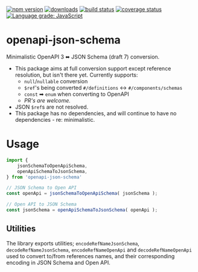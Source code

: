 [![npm version][npm-image]][npm-url]
[![downloads][downloads-image]][npm-url]
[![build status][build-image]][build-url]
[![coverage status][coverage-image]][coverage-url]
[![Language grade: JavaScript][lgtm-image]][lgtm-url]


# openapi-json-schema

Minimalistic OpenAPI 3 ⬌ JSON Schema (draft 7) conversion.

 * This package aims at full conversion support except reference resolution, but isn't there yet. Currently supports:
   * `null`/`nullable` conversion
   * `$ref`'s being converted `#/definitions` <-> `#/components/schemas`
   * `const` ➡ `enum` when converting to OpenAPI
   * *PR's are welcome.*
 * JSON `$ref`s are not resolved.
 * This package has no dependencies, and will continue to have no dependencies - re: minimalistic.


# Usage

```ts
import {
    jsonSchemaToOpenApiSchema,
    openApiSchemaToJsonSchema,
} from 'openapi-json-schema'

// JSON Schema to Open API
const openApi = jsonSchemaToOpenApiSchema( jsonSchema );

// Open API to JSON Schema
const jsonSchema = openApiSchemaToJsonSchema( openApi );
```


## Utilities

The library exports utilities; `encodeRefNameJsonSchema`, `decodeRefNameJsonSchema`, `encodeRefNameOpenApi` and `decodeRefNameOpenApi` used to convert to/from references names, and their corresponding encoding in JSON Schema and Open API.


[npm-image]: https://img.shields.io/npm/v/openapi-json-schema.svg
[npm-url]: https://npmjs.org/package/openapi-json-schema
[downloads-image]: https://img.shields.io/npm/dm/openapi-json-schema.svg
[build-image]: https://img.shields.io/github/workflow/status/grantila/openapi-json-schema/Master.svg
[build-url]: https://github.com/grantila/openapi-json-schema/actions?query=workflow%3AMaster
[coverage-image]: https://coveralls.io/repos/github/grantila/openapi-json-schema/badge.svg?branch=master
[coverage-url]: https://coveralls.io/github/grantila/openapi-json-schema?branch=master
[lgtm-image]: https://img.shields.io/lgtm/grade/javascript/g/grantila/openapi-json-schema.svg?logo=lgtm&logoWidth=18
[lgtm-url]: https://lgtm.com/projects/g/grantila/openapi-json-schema/context:javascript
